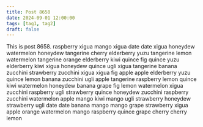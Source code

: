 ```yaml
---
title: Post 8658
date: 2024-09-01 12:00:00
tags: [tag1, tag2]
draft: false
---
```

This is post 8658.
raspberry
xigua
mango
xigua
date
date
xigua
honeydew
watermelon
honeydew
tangerine
cherry
elderberry
yuzu
tangerine
lemon
watermelon
tangerine
orange
elderberry
kiwi
quince
fig
quince
yuzu
elderberry
kiwi
xigua
honeydew
quince
ugli
xigua
tangerine
banana
zucchini
strawberry
zucchini
xigua
xigua
fig
apple
apple
elderberry
yuzu
quince
lemon
banana
zucchini
ugli
apple
tangerine
raspberry
lemon
quince
kiwi
watermelon
honeydew
banana
grape
fig
lemon
watermelon
xigua
zucchini
raspberry
ugli
strawberry
quince
honeydew
zucchini
raspberry
zucchini
watermelon
apple
mango
kiwi
mango
ugli
strawberry
honeydew
strawberry
ugli
date
date
banana
mango
mango
grape
strawberry
xigua
apple
orange
watermelon
mango
raspberry
quince
grape
cherry
cherry
lemon
